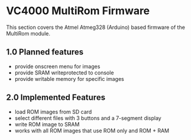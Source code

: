 VC4000 MultiRom Firmware
========================

This section covers the Atmel Atmeg328 (Arduino) based firmware of the MultiRom module.

## 1.0 Planned features

 - provide onscreen menu for images
 - provide SRAM writeprotected to console
 - provide writable memory for specific images

## 2.0 Implemented Features

 - load ROM images from SD card
 - select different files with 3 buttons and a 7-segment display
 - write ROM image to SRAM
 - works with all ROM images that use ROM only and ROM + RAM
